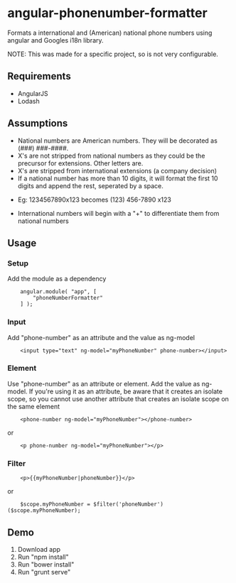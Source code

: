 # angular-phonenumber-formatter
Formats a international and (American) national phone numbers using angular and Googles i18n library.

NOTE: This was made for a specific project, so is not very configurable.

## Requirements

- AngularJS
- Lodash

## Assumptions
- National numbers are American numbers.  They will be decorated as (###) ###-####.
- X's are not stripped from national numbers as they could be the precursor for extensions.  Other letters are.
- X's are stripped from international extensions (a company decision)
- If a national number has more than 10 digits, it will format the first 10 digits and append the rest, seperated by a space.
* Eg: 1234567890x123 becomes (123) 456-7890 x123
- International numbers will begin with a "+" to differentiate them from national numbers

## Usage
### Setup
Add the module as a dependency
```
    angular.module( "app", [
        "phoneNumberFormatter"
    ] );
```
### Input
Add "phone-number" as an attribute and the value as ng-model
```
    <input type="text" ng-model="myPhoneNumber" phone-number></input>
```
### Element
Use "phone-number" as an attribute or element. Add the value as ng-model.
If you're using it as an attribute, be aware that it creates an isolate scope, so you cannot use another attribute that creates an isolate scope on the same element
```
    <phone-number ng-model="myPhoneNumber"></phone-number>
```
or
```
    <p phone-number ng-model="myPhoneNumber"></p>
```
### Filter
```
    <p>{{myPhoneNumber|phoneNumber}}</p>
```
or
```
    $scope.myPhoneNumber = $filter('phoneNumber')($scope.myPhoneNumber);
```
## Demo
1. Download app
2. Run "npm install"
3. Run "bower install"
4. Run "grunt serve"

